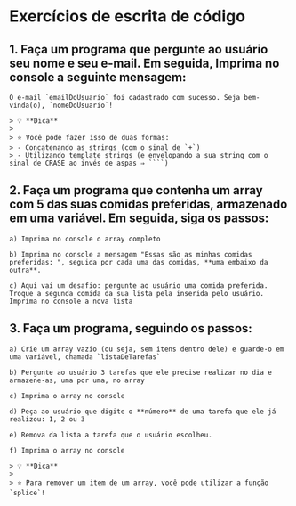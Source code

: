 # **Exercícios de escrita de código**

## 1. Faça um programa que pergunte ao usuário seu nome e seu e-mail. Em seguida, Imprima no console a seguinte mensagem:
    
    O e-mail `emailDoUsuario` foi cadastrado com sucesso. Seja bem-vinda(o), `nomeDoUsuario`!
    
    > 💡 **Dica**
    > 
    > ⭐ Você pode fazer isso de duas formas:
    > - Concatenando as strings (com o sinal de `+`)
    > - Utilizando template strings (e envelopando a sua string com o sinal de CRASE ao invés de aspas ⇒ ````)
    
## 2. Faça um programa que contenha um array com 5 das suas comidas preferidas, armazenado em uma variável. Em seguida, siga os passos:
    
    a) Imprima no console o array completo
    
    b) Imprima no console a mensagem "Essas são as minhas comidas preferidas: ", seguida por cada uma das comidas, **uma embaixo da outra**.
    
    c) Aqui vai um desafio: pergunte ao usuário uma comida preferida. Troque a segunda comida da sua lista pela inserida pelo usuário. Imprima no console a nova lista
    
## 3. Faça um programa, seguindo os passos:
    
    a) Crie um array vazio (ou seja, sem itens dentro dele) e guarde-o em uma variável, chamada `listaDeTarefas`
    
    b) Pergunte ao usuário 3 tarefas que ele precise realizar no dia e armazene-as, uma por uma, no array
    
    c) Imprima o array no console
    
    d) Peça ao usuário que digite o **número** de uma tarefa que ele já realizou: 1, 2 ou 3 
    
    e) Remova da lista a tarefa que o usuário escolheu.
    
    f) Imprima o array no console
    
    > 💡 **Dica**
    > 
    > ⭐ Para remover um item de um array, você pode utilizar a função `splice`!  
    

